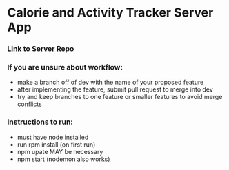 # Calorie and Activity Tracker Server App

### [Link to Server Repo](https://github.com/jesseClegg/calorieTrackerServer)

### If you are unsure about workflow:
- make a branch off of dev with the name of your proposed feature
- after implementing the feature, submit pull request to merge into dev
- try and keep branches to one feature or smaller features to avoid merge conflicts

### Instructions to run:
- must have node installed
- run rpm install (on first run)
- npm upate MAY be necessary
- npm start (nodemon also works)

